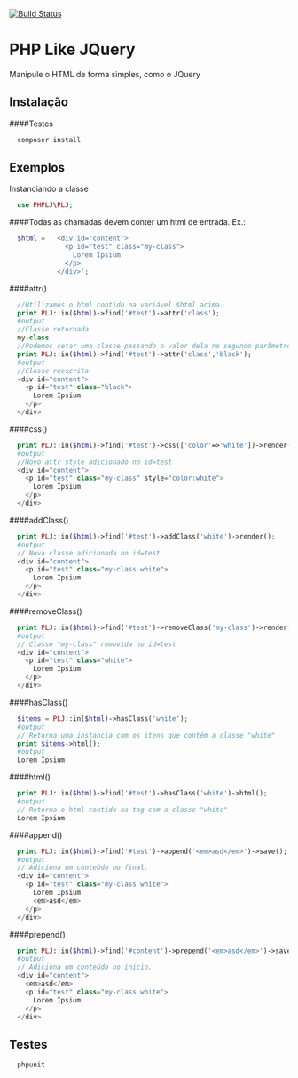[![Build Status](https://travis-ci.org/prdossantos/php-like-jquery.svg?branch=master)](https://travis-ci.org/prdossantos/php-like-jquery)
# PHP Like JQuery
Manipule o HTML de forma simples, como o JQuery

## Instalação
####Testes
```sh
  composer install
```
## Exemplos
Instanciando a classe
```php
  use PHPLJ\PLJ;
```
####Todas as chamadas devem conter um html de entrada. Ex.:
```php
  $html = ' <div id="content">
              <p id="test" class="my-class">
                Lorem Ipsium
              </p>
            </div>';
```
####attr()
```php
  //Utilizamos o html contido na variável $html acima.
  print PLJ::in($html)->find('#test')->attr('class');
  #output
  //Classe retornada
  my-class
  //Podemos setar uma classe passando o valor dela no segundo parâmetro
  print PLJ::in($html)->find('#test')->attr('class','black');
  #output
  //Classe reescrita
  <div id="content">
    <p id="test" class="black">  
      Lorem Ipsium
    </p>
  </div>
```
####css()
```php
  print PLJ::in($html)->find('#test')->css(['color'=>'white'])->render();
  #output
  //Novo attr style adicionado no id=test
  <div id="content">
    <p id="test" class="my-class" style="color:white">
      Lorem Ipsium
    </p>
  </div>
```
####addClass()
```php
  print PLJ::in($html)->find('#test')->addClass('white')->render();
  #output
  // Nova classe adicionada no id=test
  <div id="content">
    <p id="test" class="my-class white">  
      Lorem Ipsium
    </p>
  </div>
```
####removeClass()
```php
  print PLJ::in($html)->find('#test')->removeClass('my-class')->render();
  #output
  // Classe "my-class" removida no id=test
  <div id="content">
    <p id="test" class="white">  
      Lorem Ipsium
    </p>
  </div>
```
####hasClass()
```php
  $items = PLJ::in($html)->hasClass('white');
  #output
  // Retorna uma instancia com os itens que contém a classe "white"
  print $items->html();
  #output
  Lorem Ipsium
```
####html()
```php
  print PLJ::in($html)->find('#test')->hasClass('white')->html();
  #output
  // Retorna o html contido na tag com a classe "white"  
  Lorem Ipsium
```
####append()
```php
  print PLJ::in($html)->find('#test')->append('<em>asd</em>')->save();
  #output
  // Adiciona um conteúdo no final.
  <div id="content">
    <p id="test" class="my-class white">  
      Lorem Ipsium
      <em>asd</em>
    </p>
  </div>
```
####prepend()
```php
  print PLJ::in($html)->find('#content')->prepend('<em>asd</em>')->save();
  #output
  // Adiciona um conteúdo no inicio.
  <div id="content">
    <em>asd</em>
    <p id="test" class="my-class white">  
      Lorem Ipsium
    </p>
  </div>
```
## Testes
```sh
  phpunit
```
